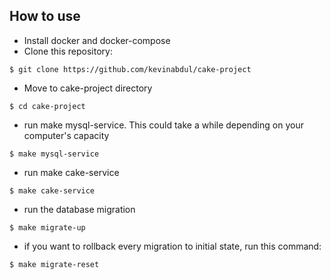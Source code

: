 ## How to use
- Install docker and docker-compose
- Clone this repository:
```
$ git clone https://github.com/kevinabdul/cake-project
```
- Move to cake-project directory
```
$ cd cake-project
```

- run make mysql-service. This could take a while depending on your computer's capacity
```
$ make mysql-service
```

- run make cake-service
```
$ make cake-service
```

- run the database migration
```
$ make migrate-up
```

- if you want to rollback every migration to initial state, run this command:
```
$ make migrate-reset
```